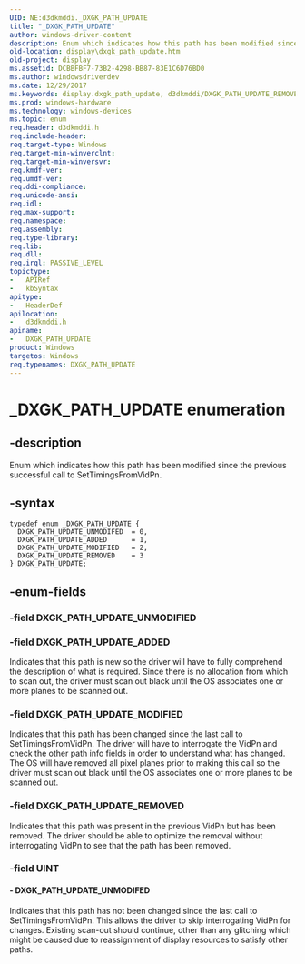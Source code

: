 ```yaml
---
UID: NE:d3dkmddi._DXGK_PATH_UPDATE
title: "_DXGK_PATH_UPDATE"
author: windows-driver-content
description: Enum which indicates how this path has been modified since the previous successful call to SetTimingsFromVidPn.
old-location: display\dxgk_path_update.htm
old-project: display
ms.assetid: DCBBFBF7-73B2-4298-BB87-83E1C6D76BD0
ms.author: windowsdriverdev
ms.date: 12/29/2017
ms.keywords: display.dxgk_path_update, d3dkmddi/DXGK_PATH_UPDATE_REMOVED, DXGK_PATH_UPDATE, DXGK_PATH_UPDATE_ADDED, DXGK_PATH_UPDATE_REMOVED, _DXGK_PATH_UPDATE, d3dkmddi/DXGK_PATH_UPDATE_ADDED, DXGK_PATH_UPDATE enumeration [Display Devices], DXGK_PATH_UPDATE_MODIFIED, DXGK_PATH_UPDATE_UNMODIFED, d3dkmddi/DXGK_PATH_UPDATE_MODIFIED, d3dkmddi/DXGK_PATH_UPDATE_UNMODIFED, d3dkmddi/DXGK_PATH_UPDATE
ms.prod: windows-hardware
ms.technology: windows-devices
ms.topic: enum
req.header: d3dkmddi.h
req.include-header: 
req.target-type: Windows
req.target-min-winverclnt: 
req.target-min-winversvr: 
req.kmdf-ver: 
req.umdf-ver: 
req.ddi-compliance: 
req.unicode-ansi: 
req.idl: 
req.max-support: 
req.namespace: 
req.assembly: 
req.type-library: 
req.lib: 
req.dll: 
req.irql: PASSIVE_LEVEL
topictype:
-	APIRef
-	kbSyntax
apitype:
-	HeaderDef
apilocation:
-	d3dkmddi.h
apiname:
-	DXGK_PATH_UPDATE
product: Windows
targetos: Windows
req.typenames: DXGK_PATH_UPDATE
---
```


# _DXGK_PATH_UPDATE enumeration


## -description


Enum which indicates how this path has been modified since the previous successful call to SetTimingsFromVidPn.


## -syntax


````
typedef enum _DXGK_PATH_UPDATE { 
  DXGK_PATH_UPDATE_UNMODIFED  = 0,
  DXGK_PATH_UPDATE_ADDED      = 1,
  DXGK_PATH_UPDATE_MODIFIED   = 2,
  DXGK_PATH_UPDATE_REMOVED    = 3
} DXGK_PATH_UPDATE;
````


## -enum-fields




### -field DXGK_PATH_UPDATE_UNMODIFIED



### -field DXGK_PATH_UPDATE_ADDED

Indicates that this path is new so the driver will have to fully comprehend the description of what is required.  Since there is no allocation from which to scan out, the driver must scan out black until the OS associates one or more planes to be scanned out.


### -field DXGK_PATH_UPDATE_MODIFIED

Indicates that this path has been changed since the last call to SetTimingsFromVidPn.  The driver will have to interrogate the VidPn and check the other path info fields in order to understand what has changed.  The OS will have removed all pixel planes prior to making this call so the driver must scan out black until the OS associates one or more planes to be scanned out.




### -field DXGK_PATH_UPDATE_REMOVED

Indicates that this path was present in the previous VidPn but has been removed. The driver should be able to optimize the removal without interrogating VidPn to see that the path has been removed. 


### -field UINT




#### - DXGK_PATH_UPDATE_UNMODIFED

Indicates that this path has not been changed since the last call to SetTimingsFromVidPn.  This allows the driver to skip interrogating VidPn for changes.  Existing scan-out should continue, other than any glitching which might be caused due to reassignment of display resources to satisfy other paths.

